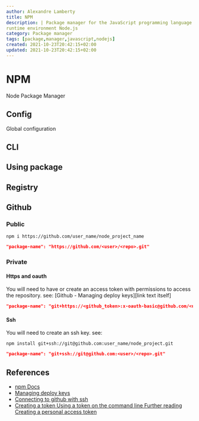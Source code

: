 ```yaml
---
author: Alexandre Lamberty
title: NPM
description: | Package manager for the JavaScript programming language and
runtime environment Node.js
category: Package manager
tags: [package,manager,javascript,nodejs]
created: 2021-10-23T20:42:15+02:00
updated: 2021-10-23T20:42:15+02:00
---
```

# NPM

Node Package Manager

## Config

Global configuration 

## CLI

## Using package

## Registry

## Github

### Public

```shell
npm i https://github.com/user_name/node_project_name
```

```json
"package-name": "https://github.com/<user>/<repo>.git"
```

### Private

#### Https and oauth

You will need to have or create an access token with permissions to access the repository. see: [Github - Managing deploy keys][link text itself]

```json
"package-name": "git+https://<github_token>:x-oauth-basic@github.com/<user>/<repo>.git"
```

#### Ssh

You will need to create an ssh key. see:

```shell
npm install git+ssh://git@github.com:user_name/node_project.git
```

```json
"package-name": "git+ssh://git@github.com:<user>/<repo>.git"
```

## References

- [npm Docs](https://docs.npmjs.com/)
- [Managing deploy keys](https://docs.github.com/en/developers/overview/managing-deploy-keys)
- [Connecting to github with ssh](https://docs.github.com/en/authentication/connecting-to-github-with-ssh)
- [Creating a token
  Using a token on the command line
  Further reading
  Creating a personal access token](https://docs.github.com/en/authentication/keeping-your-account-and-data-secure/creating-a-personal-access-token)
